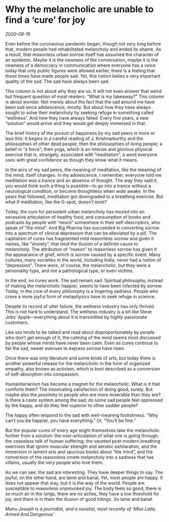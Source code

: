 # Why the melancholic are unable to find a ‘cure’ for joy

*2020-08-16*

Even before the coronavirus pandemic began, though not very long before
that, modern people had rehabilitated melancholy and ended its shame. As
a result, that reasonless urban sorrow itself has assumed the character
of an epidemic. Maybe it is the newness of the conversation, maybe it is
the newness of a democracy in communication where everyone has a voice
today that only public figures were allowed earlier, there is a feeling
that these times have made people sad. Yet, this notion belies a very
important quality of the sad. The sad have always been sad.

This column is not about why they are so. It will not even answer that
weird but frequent question of most readers: “What is my takeaway?” This
column is about wonder. Not merely about the fact that the sad around me
have been sad since adolescence, mostly. But about how they have always
sought to solve their melancholy by seeking refuge in something called
“wellness”. And how they have always failed. Every five years, a new
“solution” would arrive and they would get deeply immersed in that.

The brief history of the pursuit of happiness by my sad peers is more or
less this: It begins in a careful reading of J. Krishnamurthy and the
philosophies of other dead people; then the philosophies of living
people; a belief in “a force”; then yoga, which is an intense and
glorious physical exercise that is, strangely, associated with
“meditation”, a word everyone uses with great confidence as though they
know what it means.

In the arcs of my sad peers, the meaning of meditation, like the meaning
of the mind, itself changes. In my adolescence, I remember, everyone
told me meditation was a trance and an absence of thought. The way they
said it, you would think such a thing is possible—to go into a trance
without a neurological condition, or become thoughtless when wide awake.
In the years that followed, meditation got downgraded to a breathing
exercise. But what if meditation, like the G-spot, doesn’t exist?

Today, the cure for persistent urban melancholy has moved into an
excessive articulation of healthy food, and consumption of books and
podcasts by people with “neuro” somewhere in their self-descriptors, who
speak of “the mind”. And Big Pharma has succeeded in converting sorrow
into a spectrum of clinical depression that can be alleviated by a pill.
The capitalism of cures has fragmented mild reasonless sorrow and given
it names, like “anxiety”, that lend the illusion of a definite cause to
melancholy. The attribution of “reason” to reasonless sorrow has given
it the appearance of grief, which is sorrow caused by a specific event.
Many cultures, many societies in the world, including India, never had a
notion of “depression”. There were, of course, the melancholic, but they
were a personality type, and not a pathological type, or even victims.

In the end, no cures work. The sad remain sad. Spiritual philosophy,
instead of making the melancholic happier, seems to have been infected
by sorrow. Today, in the core of every philosophy is a lingering
sadness. People who crave a more joyful form of metaphysics have to seek
refuge in science.

Despite its record of utter failure, the wellness industry has only
thrived. This is not hard to understand. The wellness industry is a bit
like Steve Jobs’ Apple—everything about it is transmitted by highly
passionate customers.

Like sex tends to be talked and read about disproportionately by people
who don’t get enough of it, the calming of the mind seems most discussed
by people whose minds have never been calm. Even as cures continue to
fail the sad, newer avenues to express sorrow have risen.

Once there was only literature and some kinds of arts, but today there
is another powerful release for the melancholic in the form of organized
empathy, also known as activism, which is best described as a conversion
of self-absorption into compassion.

Humanitarianism has become a magnet for the melancholic. What is it that
comforts them? The intoxicating satisfaction of doing good, surely. But
maybe also the proximity to people who are more miserable than they are?
Is there a caste system among the sad; do some sad people feel oppressed
by the happy, and do they feel superior to other sadder people?

The happy often respond to the sad with well-meaning foolishness. “Why
can’t you be happier, you have everything.” Or, “You’ll be fine.”

But the popular cures of every age might themselves take the melancholic
further from a solution: the over-articulation of what one is going
through; the ceaseless talk of human suffering; the vaunted post-modern
breathing exercises that ignore muscular strength and aerobic
exhilaration, and the immersion in lament arts and spurious books about
“the mind”, and the conversion of the reasonless innate melancholy into
a sadness that has villains, usually the very people who love them.

As we can see, the sad are interesting. They have deeper things to say.
The joyful, on the other hand, are lame and banal. Yet, most people are
happy. It does not appear that way, but it is the way of the world.
People are susceptible to reasonless unprovoked joy. The body feels so
good, there is so much air in the lungs, there are no aches, they have a
low threshold for joy, and there is in them the illusion of good
tidings. So lame and banal.

*Manu Joseph is a journalist, and a novelist, most recently of ‘Miss
Laila, Armed And Dangerous’*
